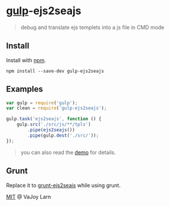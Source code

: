 # [gulp](https://github.com/wearefractal/gulp)-ejs2seajs
> debug and translate ejs templets into a js file in CMD mode

## Install

Install with [npm](https://npmjs.org/package/gulp-ejs2seajs).

```
npm install --save-dev gulp-ejs2seajs
```

## Examples

```js
var gulp = require('gulp');
var clean = require('gulp-ejs2seajs');

gulp.task('ejs2seajs', function () {
    gulp.src('./src/js/**/tpls')
        .pipe(ejs2seajs())
        .pipe(gulp.dest('./src/'));
});
```
> you can also read the [demo](https://github.com/VaJoy/gulp-ejs2seajs/tree/master/demo) for details.

## Grunt

Replace it to [grunt-ejs2seajs](https://github.com/charmingzuo/grunt-ejs2seajs) while using grunt.

[MIT](http://en.wikipedia.org/wiki/MIT_License) @ VaJoy Larn